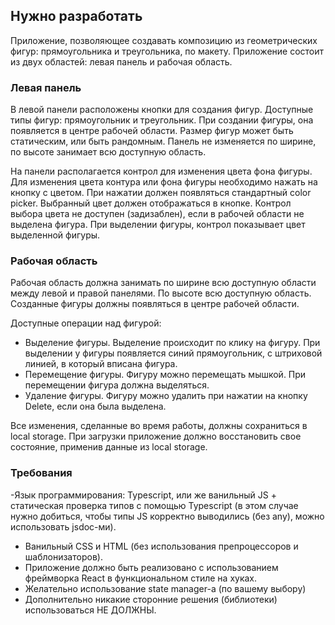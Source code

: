 ## Нужно разработать
Приложение, позволяющее создавать композицию из геометрических фигур: прямоугольника и треугольника, по макету. Приложение состоит из двух областей: левая панель и рабочая область.


### Левая панель
В левой панели расположены кнопки для создания фигур. Доступные типы фигур: прямоугольник и треугольник. При создании фигуры, она появляется в центре рабочей области. Размер фигур может быть статическим, или быть рандомным. Панель не изменяется по ширине, по высоте занимает всю доступную область.

На панели располагается контрол для изменения цвета фона фигуры. Для изменения цвета контура или фона фигуры необходимо нажать на кнопку с цветом. При нажатии должен появляться стандартный color picker. Выбранный цвет должен отображаться в кнопке. Контрол выбора цвета не доступен (задизаблен), если в рабочей области не выделена фигура. При выделении фигуры, контрол показывает цвет выделенной фигуры.


### Рабочая область
Рабочая область должна занимать по ширине всю доступную области между левой и правой панелями. По высоте всю доступную область. Созданные фигуры должны появляться в центре рабочей области. 

Доступные операции над фигурой:
- Выделение фигуры. Выделение происходит по клику на фигуру. При выделении у фигуры появляется синий прямоугольник, с штриховой линией, в который вписана фигура.
- Перемещение фигуры. Фигуру можно перемещать мышкой. При перемещении фигура должна выделяться.
- Удаление фигуры. Фигуру можно удалить при нажатии на кнопку Delete, если она была выделена.

Все изменения, сделанные во время работы, должны сохраниться в local storage. При загрузки приложение должно восстановить свое состояние, применив данные из local storage.


### Требования
-Язык программирования: Typescript, или же ванильный JS + статическая проверка типов с помощью Typescript (в этом случае нужно добиться, чтобы типы JS корректно выводились (без any), можно использовать jsdoc-ми).
- Ванильный CSS и HTML (без использования препроцессоров и шаблонизаторов). 
- Приложение должно быть реализовано с использованием фреймворка React в функциональном стиле на хуках.
- Желательно использование state manager-а (по вашему выбору)
- Дополнительно никакие сторонние решения (библиотеки) использоваться НЕ ДОЛЖНЫ.
